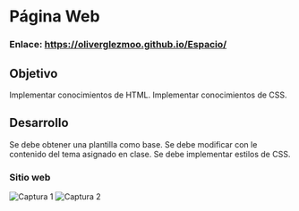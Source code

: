 # Página Web

### Enlace: https://oliverglezmoo.github.io/Espacio/

## Objetivo

Implementar conocimientos de HTML.
Implementar conocimientos de CSS.

## Desarrollo

Se debe obtener una plantilla como base.
Se debe modificar con le contenido del tema asignado en clase.
Se debe implementar estilos de CSS.

### Sitio web

![Captura 1](https://github.com/OliverGlezMoo/Espacio/assets/123349304/bd0c503c-41ed-4597-a010-c6abc46a6524)
![Captura 2](https://github.com/OliverGlezMoo/Espacio/assets/123349304/252d20ea-a45b-4537-824a-b8f91dfa63ea)
